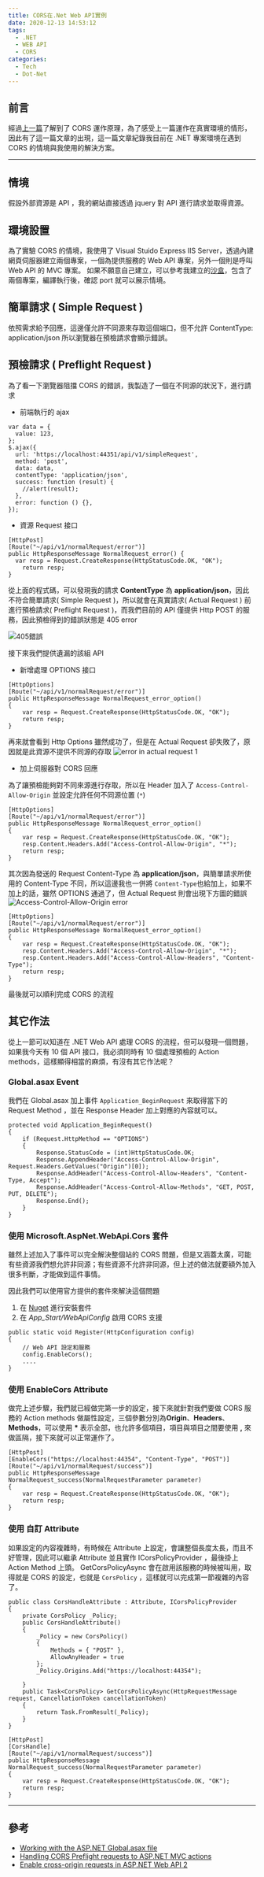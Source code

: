 ```yaml
---
title: CORS在.Net Web API實例
date: 2020-12-13 14:53:12
tags:
  - .NET
  - WEB API
  - CORS
categories:
  - Tech
  - Dot-Net
---
```


## 前言

經過[上一篇](https://chuangmaster.github.io/tech/CORS%E5%9C%A8%E5%81%9A%E4%BA%9B%E4%BB%80%E9%BA%BC/)了解到了 CORS 運作原理，為了感受上一篇運作在真實環境的情形，因此有了這一篇文章的出現，這一篇文章紀錄我目前在 .NET 專案環境在遇到 CORS 的情境與我使用的解決方案。

---

## 情境

假設外部資源是 API ，我的網站直接透過 jquery 對 API 進行請求並取得資源。

## 環境設置

為了實驗 CORS 的情境，我使用了 Visual Stuido Express IIS Server，透過內建網頁伺服器建立兩個專案，一個為提供服務的 Web API 專案，另外一個則是呼叫 Web API 的 MVC 專案。
如果不願意自己建立，可以參考我建立的[沙盒](https://github.com/chuangmaster/CORS_SandBox)，包含了兩個專案，編譯執行後，確認 port 就可以展示情境。

## 簡單請求 ( Simple Request )

依照需求給予回應，這邊僅允許不同源來存取這個端口，但不允許 ContentType: application/json 所以瀏覽器在預檢請求會顯示錯誤。

## 預檢請求 ( Preflight Request )

為了看一下瀏覽器阻擋 CORS 的錯誤，我製造了一個在不同源的狀況下，進行請求

- 前端執行的 ajax

```javascript{.line-numbers}
var data = {
  value: 123,
};
$.ajax({
  url: 'https://localhost:44351/api/v1/simpleRequest',
  method: 'post',
  data: data,
  contentType: 'application/json',
  success: function (result) {
    //alert(result);
  },
  error: function () {},
});
```

- 資源 Request 接口

```C#{.line-numbers}
[HttpPost]
[Route("~/api/v1/normalRequest/error")]
public HttpResponseMessage NormalRequest_error() {
  var resp = Request.CreateResponse(HttpStatusCode.OK, "OK");
    return resp;
}
```

從上面的程式碼，可以發現我的請求 **ContentType** 為 **application/json**，因此不符合簡單請求( Simple Request )，所以就會在真實請求( Actual Request ) 前進行預檢請求( Preflight Request )，而我們目前的 API 僅提供 Http POST 的服務，因此預檢得到的錯誤狀態是 405 error

![405錯誤](https://i.imgur.com/j6vVr2A.jpg)

接下來我們提供遺漏的該組 API

- 新增處理 OPTIONS 接口

```C#{.line-numbers}
[HttpOptions]
[Route("~/api/v1/normalRequest/error")]
public HttpResponseMessage NormalRequest_error_option()
{
    var resp = Request.CreateResponse(HttpStatusCode.OK, "OK");
    return resp;
}
```

再來就會看到 Http Options 雖然成功了，但是在 Actual Request 卻失敗了，原因就是此資源不提供不同源的存取
![error in actual request 1 ](https://i.imgur.com/XVctzcO.jpg)

- 加上伺服器對 CORS 回應

為了讓預檢能夠對不同來源進行存取，所以在 Header 加入了 `Access-Control-Allow-Origin` 並設定允許任何不同源位置 (`*`)

```C#{.line-numbers}
[HttpOptions]
[Route("~/api/v1/normalRequest/error")]
public HttpResponseMessage NormalRequest_error_option()
{
    var resp = Request.CreateResponse(HttpStatusCode.OK, "OK");
    resp.Content.Headers.Add("Access-Control-Allow-Origin", "*");
    return resp;
}
```

其次因為發送的 Request Content-Type 為 **application/json**，與簡單請求所使用的 Content-Type 不同，所以這邊我也一併將 `Content-Type`也給加上，如果不加上的話，雖然 OPTIONS 通過了，但 Actual Request 則會出現下方圖的錯誤
![Access-Control-Allow-Origin error](https://i.imgur.com/5wCXrYE.jpg)

```C#{.line-numbers}
[HttpOptions]
[Route("~/api/v1/normalRequest/error")]
public HttpResponseMessage NormalRequest_error_option()
{
    var resp = Request.CreateResponse(HttpStatusCode.OK, "OK");
    resp.Content.Headers.Add("Access-Control-Allow-Origin", "*");
    resp.Content.Headers.Add("Access-Control-Allow-Headers", "Content-Type");
    return resp;
}
```

最後就可以順利完成 CORS 的流程

## 其它作法

從上一節可以知道在 .NET Web API 處理 CORS 的流程，但可以發現一個問題，如果我今天有 10 個 API 接口，我必須同時有 10 個處理預檢的 Action methods，這樣顯得相當的麻煩，有沒有其它作法呢？

### Global.asax Event

我們在 Global.asax 加上事件 `Application_BeginRequest` 來取得當下的 Request Method ，並在 Response Header 加上對應的內容就可以。

```C#{.line-numbers}
protected void Application_BeginRequest()
{
    if (Request.HttpMethod == "OPTIONS")
    {
        Response.StatusCode = (int)HttpStatusCode.OK;
        Response.AppendHeader("Access-Control-Allow-Origin", Request.Headers.GetValues("Origin")[0]);
        Response.AddHeader("Access-Control-Allow-Headers", "Content-Type, Accept");
        Response.AddHeader("Access-Control-Allow-Methods", "GET, POST, PUT, DELETE");
        Response.End();
    }
}
```

### 使用 Microsoft.AspNet.WebApi.Cors 套件

雖然上述加入了事件可以完全解決整個站的 CORS 問題，但是又涵蓋太廣，可能有些資源我們想允許非同源；有些資源不允許非同源，但上述的做法就要額外加入很多判斷，才能做到這件事情。

因此我們可以使用官方提供的套件來解決這個問題

1. 在 [Nuget](https://www.nuget.org/packages/Microsoft.AspNet.WebApi.Cors) 進行安裝套件
2. 在 _App_Start/WebApiConfig_ 啟用 CORS 支援

```C#{.line-numbers}
public static void Register(HttpConfiguration config)
{
    // Web API 設定和服務
    config.EnableCors();
    ....
}
```

### 使用 EnableCors Attribute

做完上述步驟，我們就已經做完第一步的設定，接下來就針對我們要做 CORS 服務的 Action methods 做屬性設定，三個參數分別為**Origin**、**Headers**、**Methods**，可以使用 **\*** 表示全部，也允許多個項目，項目與項目之間要使用 **,** 來做區隔，接下來就可以正常運作了。

```C#{.line-numbers}
[HttpPost]
[EnableCors("https://localhost:44354", "Content-Type", "POST")]
[Route("~/api/v1/normalRequest/success")]
public HttpResponseMessage NormalRequest_success(NormalRequestParameter parameter)
{
    var resp = Request.CreateResponse(HttpStatusCode.OK, "OK");
    return resp;
}
```

### 使用 自訂 Attribute

如果設定的內容複雜時，有時候在 Attribute 上設定，會讓整個長度太長，而且不好管理，因此可以繼承 Attribute 並且實作 ICorsPolicyProvider ，最後掛上 Action Method 上頭。 GetCorsPolicyAsync 會在啟用該服務的時候被叫用，取得就是 CORS 的設定，也就是 `CorsPolicy` ，這樣就可以完成第一節複雜的內容了。

```C#{.line-numbers}
public class CorsHandleAttribute : Attribute, ICorsPolicyProvider
{
    private CorsPolicy _Policy;
    public CorsHandleAttribute()
    {
        _Policy = new CorsPolicy()
        {
            Methods = { "POST" },
            AllowAnyHeader = true
        };
        _Policy.Origins.Add("https://localhost:44354");

    }
    public Task<CorsPolicy> GetCorsPolicyAsync(HttpRequestMessage request, CancellationToken cancellationToken)
    {
        return Task.FromResult(_Policy);
    }
}

[HttpPost]
[CorsHandle]
[Route("~/api/v1/normalRequest/success")]
public HttpResponseMessage NormalRequest_success(NormalRequestParameter parameter)
{
    var resp = Request.CreateResponse(HttpStatusCode.OK, "OK");
    return resp;
}
```

---

## 參考

- [Working with the ASP.NET Global.asax file](https://www.techrepublic.com/article/working-with-the-aspnet-globalasax-file/)
- [Handling CORS Preflight requests to ASP.NET MVC actions](https://stackoverflow.com/questions/13624386/handling-cors-preflight-requests-to-asp-net-mvc-actions)
- [Enable cross-origin requests in ASP.NET Web API 2](https://docs.microsoft.com/en-us/aspnet/web-api/overview/security/enabling-cross-origin-requests-in-web-api)
